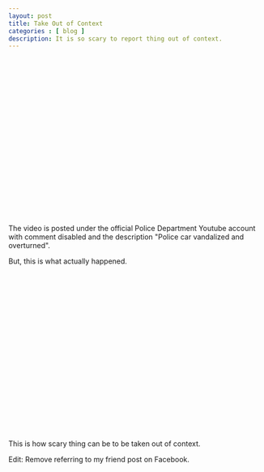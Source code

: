 ```yaml
---
layout: post
title: Take Out of Context 
categories : [ blog ]
description: It is so scary to report thing out of context. 
---
```


<object width="420" height="315"><param name="movie"
value="http://www.youtube.com/v/ohcOhJVl8yU?version=3&amp;hl=en_US&amp;rel=0"></param><param
name="allowFullScreen" value="true"></param><param
name="allowscriptaccess" value="always"></param><embed
src="http://www.youtube.com/v/ohcOhJVl8yU?version=3&amp;hl=en_US&amp;rel=0"
type="application/x-shockwave-flash" width="420" height="315"
allowscriptaccess="always" allowfullscreen="true"></embed></object>

The video is posted under the official Police Department
Youtube account with comment disabled and the description "Police car
vandalized and overturned".

But, this is what actually happened.

<object width="560" height="315"><param name="movie"
value="http://www.youtube.com/v/1xh52zernUM?version=3&amp;hl=en_US&amp;rel=0"></param><param
name="allowFullScreen" value="true"></param><param
name="allowscriptaccess" value="always"></param><embed
src="http://www.youtube.com/v/1xh52zernUM?version=3&amp;hl=en_US&amp;rel=0"
type="application/x-shockwave-flash" width="560" height="315"
allowscriptaccess="always" allowfullscreen="true"></embed></object>

This is how scary thing can be to be taken out of context.
 
Edit: Remove referring to my friend post on Facebook.
